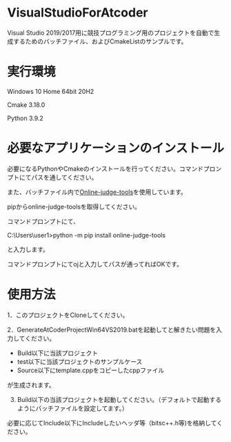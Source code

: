 # VisualStudioForAtcoder
Visual Studio 2019/2017用に競技プログラミング用のプロジェクトを自動で生成するためのバッチファイル、およびCmakeListのサンプルです。

# 実行環境

Windows 10 Home 64bit 20H2

Cmake 3.18.0

Python  3.9.2

# 必要なアプリケーションのインストール

必要になるPythonやCmakeのインストールを行ってください。コマンドプロンプトにてパスを通してください。

また、バッチファイル内で[Online-judge-tools](https://github.com/online-judge-tools/oj)を使用しています。

pipからonline-judge-toolsを取得してください。

コマンドプロンプトにて、

C:\Users\user1>python -m pip install online-judge-tools

と入力します。

コマンドプロンプトにてojと入力してパスが通ってればOKです。

# 使用方法

1．このプロジェクトをCloneしてください。

2．GenerateAtCoderProjectWin64VS2019.batを起動してと解きたい問題を入力してください。
* Build以下に当該プロジェクト
* test以下に当該プロジェクトのサンプルケース
* Source以下にtemplate.cppをコピーしたcppファイル

が生成されます。

3. Build以下の当該プロジェクトを起動してください。（デフォルトで起動するようにバッチファイルを設定してます。）

必要に応じてInclude以下にIncludeしたいヘッダ等（bitsc++.h等)を格納してください。



